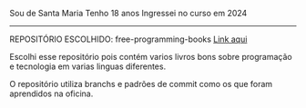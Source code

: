 Sou de Santa Maria
Tenho 18 anos
Ingressei no curso em 2024

------------------------

REPOSITÓRIO ESCOLHIDO: free-programming-books [Link aqui](https://github.com/EbookFoundation/free-programming-books)

Escolhi esse repositório pois contém varios livros bons sobre programação e tecnologia em varias linguas diferentes.

O repositório utiliza branchs e padrões de commit como os que foram aprendidos na oficina.